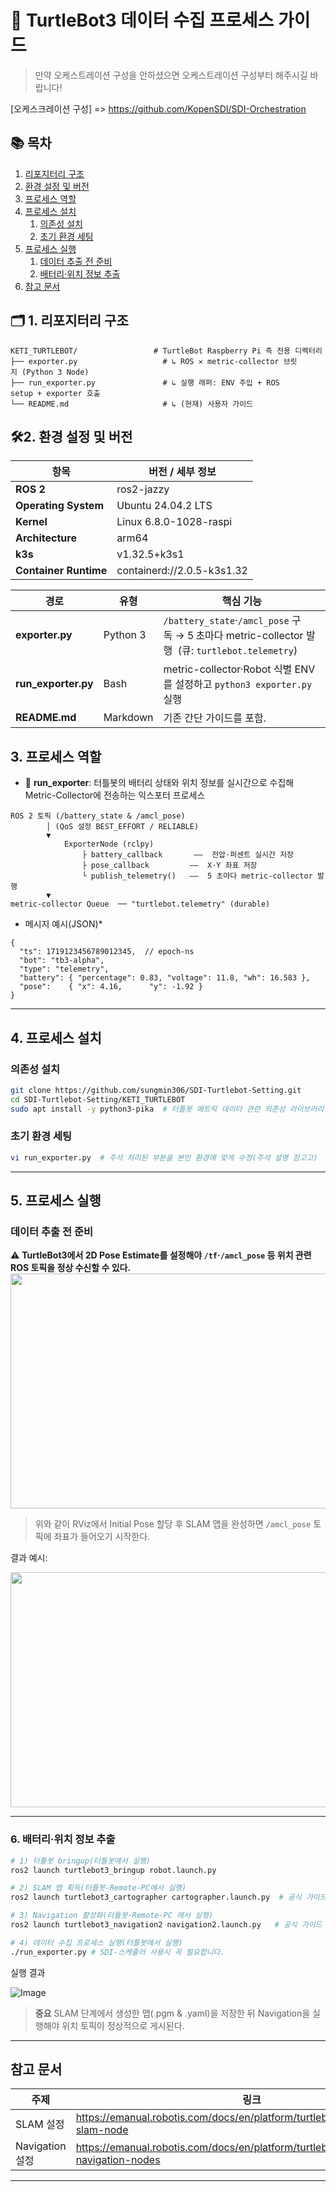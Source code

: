 # 🤖 TurtleBot3 데이터 수집 프로세스 가이드

> 만약 오케스트레이션 구성을 안하셨으면 오케스트레이션 구성부터 해주시길 바랍니다!

[오케스크레이션 구성] => https://github.com/KopenSDI/SDI-Orchestration

## 📚 목차
1. [리포지터리 구조](#리포지터리-구조)
2. [환경 설정 및 버전](#환경-설정-및-버전)
3. [프로세스 역할](#프로세스-역할)
4. [프로세스 설치](#프로세스-설치)
   1. [의존성 설치](#의존성-설치)
   2. [초기 환경 세팅](#초기-환경-세팅)
5. [프로세스 실행](#프로세스-실행)
   1. [데이터 추출 전 준비](#데이터-추출-전-준비)
   2. [배터리·위치 정보 추출](#배터리위치-정보-추출)
6. [참고 문서](#참고-문서)

## 🗂️ 1. 리포지터리 구조

```text
KETI_TURTLEBOT/                 # TurtleBot Raspberry Pi 측 전용 디렉터리
├── exporter.py                   # ↳ ROS ✕ metric-collector 브릿지 (Python 3 Node)
├── run_exporter.py               # ↳ 실행 래퍼: ENV 주입 + ROS setup + exporter 호출
└── README.md                     # ↳ (현재) 사용자 가이드
```

## 🛠️2. 환경 설정 및 버전


| 항목                  | 버전 / 세부 정보                             |
| --------------------- | ------------------------------------------- |
| **ROS 2**             | ros2-jazzy                                  |
| **Operating System**  | Ubuntu 24.04.2 LTS                           |
| **Kernel**            | Linux 6.8.0-1028-raspi                    |
| **Architecture**      | arm64                                       |
| **k3s**               | v1.32.5+k3s1                                |
| **Container Runtime** | containerd://2.0.5-k3s1.32                  |


| 경로                                 | 유형       | 핵심 기능                                                                                                  |
| ---------------------------------- | -------- | ------------------------------------------------------------------------------------------------------ |
| **exporter.py**                    | Python 3 | `/battery_state`·`/amcl_pose` 구독 → 5 초마다 metric-collector 발행  (큐: `turtlebot.telemetry`)|
| **run\_exporter.py**               | Bash     | metric-collector·Robot 식별 ENV를 설정하고 `python3 exporter.py` 실행                          |
| **README.md**                      | Markdown | 기존 간단 가이드를 포함.    

## 3. 프로세스 역할
- 📡 **run_exporter**: 터틀봇의 배터리 상태와 위치 정보를 실시간으로 수집해 Metric-Collector에 전송하는 익스포터 프로세스

```
ROS 2 토픽 (/battery_state & /amcl_pose)
        │ (QoS 설정 BEST_EFFORT / RELIABLE)
        ▼
            ExporterNode (rclpy)
                ├ battery_callback       ——  전압·퍼센트 실시간 저장
                ├ pose_callback         ——  X·Y 좌표 저장
                └ publish_telemetry()   ——  5 초마다 metric-collector 발행
        ▼
metric-collector Queue  ── "turtlebot.telemetry" (durable)
```

- 메시지 예시(JSON)\*

```jsonc
{
  "ts": 1719123456789012345,  // epoch‑ns
  "bot": "tb3-alpha",
  "type": "telemetry",
  "battery": { "percentage": 0.83, "voltage": 11.8, "wh": 16.583 },
  "pose":    { "x": 4.16,      "y": -1.92 }
}
```

---
## 4. 프로세스 설치 <a id="프로세스-설치"></a>

### 의존성 설치 <a id="의존성-설치"></a>

```bash
git clone https://github.com/sungmin306/SDI-Turtlebot-Setting.git
cd SDI-Turtlebot-Setting/KETI_TURTLEBOT
sudo apt install -y python3-pika  # 터틀봇 메트릭 데이터 관련 의존성 라이브러리 설치
```

### 초기 환경 세팅 <a id="초기-환경-세팅"></a>

```bash
vi run_exporter.py  # 주석 처리된 부분을 본인 환경에 맞게 수정(주석 설명 참고고)
```


---
## 5. 프로세스 실행 <a id="프로세스-실행"></a>

### 데이터 추출 전 준비 <a id="데이터-추출-전-준비"></a>

⚠️ **TurtleBot3에서 2D Pose Estimate를 설정해야 `/tf`·`/amcl_pose` 등 위치 관련 ROS 토픽을 정상 수신할 수 있다.**
<img src="https://github.com/user-attachments/assets/83e34d34-c50c-4175-a7aa-c0f9e14e13a1" width="600" height="376"/>




> 위와 같이 RViz에서 Initial Pose 할당 후 SLAM 맵을 완성하면 `/amcl_pose` 토픽에 좌표가 들어오기 시작한다.

결과 예시:

<img src="https://github.com/user-attachments/assets/58c3cd2b-561e-4208-8b04-3e96dc5ffa8d" width="600" height="376"/>

---
### 6. 배터리·위치 정보 추출 <a id="배터리위치-정보-추출"></a>

```bash
# 1) 터틀봇 bringup(터틀봇에서 실행)
ros2 launch turtlebot3_bringup robot.launch.py

# 2) SLAM 맵 획득(터틀봇-Remote-PC에서 실행)
ros2 launch turtlebot3_cartographer cartographer.launch.py  # 공식 가이드 참고

# 3) Navigation 활성화(터틀봇-Remote-PC 에서 실행)
ros2 launch turtlebot3_navigation2 navigation2.launch.py   # 공식 가이드 참고

# 4) 데이터 수집 프로세스 실행(터틀봇에서 실행)
./run_exporter.py # SDI-스케줄러 사용시 꼭 필요합니다.
```

실행 결과

![Image](https://github.com/user-attachments/assets/7ff4fd71-d6b1-405b-a30e-c62fc1b84f1f)

> **중요** SLAM 단계에서 생성한 맵(.pgm & .yaml)을 저장한 뒤 Navigation을 실행해야 위치 토픽이 정상적으로 게시된다.

---
## 참고 문서 <a id="참고-문서"></a>

| 주제 | 링크 |
|------|------|
| SLAM 설정 | <https://emanual.robotis.com/docs/en/platform/turtlebot3/slam/#run-slam-node> |
| Navigation 설정 | <https://emanual.robotis.com/docs/en/platform/turtlebot3/navigation/#run-navigation-nodes> |

---


